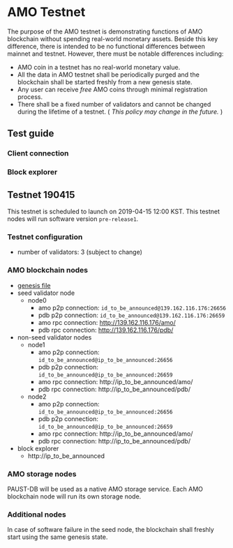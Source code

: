 # AMO Testnet
The purpose of the AMO testnet is demonstrating functions of AMO blockchain without spending real-world monetary assets. Beside this key difference, there is intended to be no functional differences between mainnet and testnet.
However, there must be notable differences including:
- AMO coin in a testnet has no real-world monetary value.
- All the data in AMO testnet shall be periodically purged and the blockchain shall be started freshly from a new genesis state.
- Any user can receive *free* AMO coins through minimal registration process.
- There shall be a fixed number of validators and cannot be changed during the lifetime of a testnet. ( *This policy may change in the future.* )

## Test guide
### Client connection
### Block explorer

## Testnet 190415
This testnet is scheduled to launch on 2019-04-15 12:00 KST. This testnet nodes will run software version `pre-release1`.

### Testnet configuration
- number of validators: 3 (subject to change)

### AMO blockchain nodes
- [genesis file](files/testnet_190415/genesis.json)
- seed validator node
    - node0
        - amo p2p connection: ` id_to_be_announced@139.162.116.176:26656 `
        - pdb p2p connection: ` id_to_be_announced@139.162.116.176:26659 `
        - amo rpc connection: http://139.162.116.176/amo/
        - pdb rpc connection: http://139.162.116.176/pdb/
- non-seed validator nodes
    - node1
        - amo p2p connection: ` id_to_be_announced@ip_to_be_announced:26656 `
        - pdb p2p connection: ` id_to_be_announced@ip_to_be_announced:26659 `
        - amo rpc connection: http://ip_to_be_announced/amo/
        - pdb rpc connection: http://ip_to_be_announced/pdb/
    - node2
        - amo p2p connection: ` id_to_be_announced@ip_to_be_announced:26656 `
        - pdb p2p connection: ` id_to_be_announced@ip_to_be_announced:26659 `
        - amo rpc connection: http://ip_to_be_announced/amo/
        - pdb rpc connection: http://ip_to_be_announced/pdb/
- block explorer
    - http://ip_to_be_announced

### AMO storage nodes
PAUST-DB will be used as a native AMO storage service. Each AMO blockchain node will run its own storage node.

### Additional nodes
In case of software failure in the seed node, the blockchain shall freshly start using the same genesis state.
